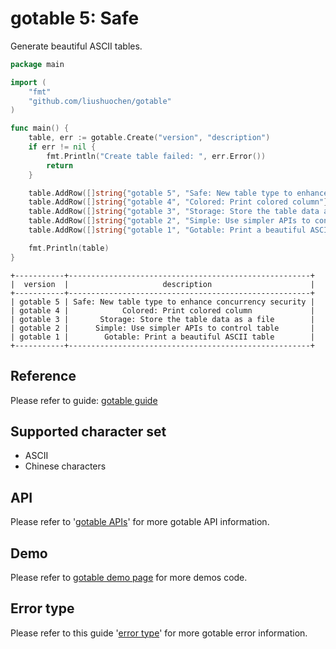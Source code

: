 # gotable 5: Safe
Generate beautiful ASCII tables.

```go
package main

import (
	"fmt"
	"github.com/liushuochen/gotable"
)

func main() {
	table, err := gotable.Create("version", "description")
	if err != nil {
		fmt.Println("Create table failed: ", err.Error())
		return
	}

	table.AddRow([]string{"gotable 5", "Safe: New table type to enhance concurrency security"})
	table.AddRow([]string{"gotable 4", "Colored: Print colored column"})
	table.AddRow([]string{"gotable 3", "Storage: Store the table data as a file"})
	table.AddRow([]string{"gotable 2", "Simple: Use simpler APIs to control table"})
	table.AddRow([]string{"gotable 1", "Gotable: Print a beautiful ASCII table"})

	fmt.Println(table)
}

```

```text
+-----------+------------------------------------------------------+
|  version  |                     description                      |
+-----------+------------------------------------------------------+
| gotable 5 | Safe: New table type to enhance concurrency security |
| gotable 4 |            Colored: Print colored column             |
| gotable 3 |       Storage: Store the table data as a file        |
| gotable 2 |      Simple: Use simpler APIs to control table       |
| gotable 1 |        Gotable: Print a beautiful ASCII table        |
+-----------+------------------------------------------------------+

```


## Reference
Please refer to guide: 
[gotable guide](https://blog.csdn.net/TCatTime/article/details/103068260#%E8%8E%B7%E5%8F%96gotable)


## Supported character set
* ASCII
* Chinese characters


## API
Please refer to '[gotable APIs](doc/api.md)' for more gotable API information.


## Demo
Please refer to [gotable demo page](doc/demo.md) for more demos code.


## Error type
Please refer to this guide '[error type](doc/errors.md)' for more gotable error information.
